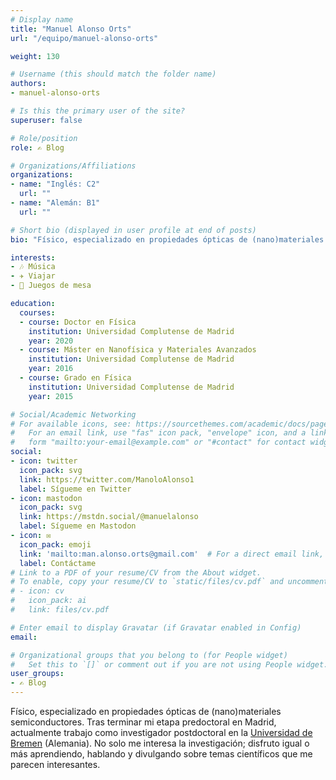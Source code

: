 ```yaml
---
# Display name
title: "Manuel Alonso Orts"
url: "/equipo/manuel-alonso-orts"

weight: 130

# Username (this should match the folder name)
authors:
- manuel-alonso-orts

# Is this the primary user of the site?
superuser: false

# Role/position
role: ✍️ Blog

# Organizations/Affiliations
organizations:
- name: "Inglés: C2"
  url: ""
- name: "Alemán: B1"
  url: ""

# Short bio (displayed in user profile at end of posts)
bio: "Físico, especializado en propiedades ópticas de (nano)materiales semiconductores. Postdoc en la [Universidad de Bremen](https://www.uni-bremen.de/en/ifp/research-groups/solid-state-materials-research-group-eickhoff/team-research-group-eickhoff/dr-manuel-alonso-orts) (Alemania)."

interests:
- 🎶 Música
- ✈️ Viajar
- 🧩 Juegos de mesa

education:
  courses:
  - course: Doctor en Física
    institution: Universidad Complutense de Madrid
    year: 2020
  - course: Máster en Nanofísica y Materiales Avanzados
    institution: Universidad Complutense de Madrid
    year: 2016
  - course: Grado en Física
    institution: Universidad Complutense de Madrid
    year: 2015

# Social/Academic Networking
# For available icons, see: https://sourcethemes.com/academic/docs/page-builder/#icons
#   For an email link, use "fas" icon pack, "envelope" icon, and a link in the
#   form "mailto:your-email@example.com" or "#contact" for contact widget.
social:
- icon: twitter
  icon_pack: svg
  link: https://twitter.com/ManoloAlonso1
  label: Sígueme en Twitter
- icon: mastodon
  icon_pack: svg
  link: https://mstdn.social/@manuelalonso
  label: Sígueme en Mastodon
- icon: ✉️
  icon_pack: emoji
  link: 'mailto:man.alonso.orts@gmail.com'  # For a direct email link, use "mailto:test@example.org".
  label: Contáctame 
# Link to a PDF of your resume/CV from the About widget.
# To enable, copy your resume/CV to `static/files/cv.pdf` and uncomment the lines below.
# - icon: cv
#   icon_pack: ai
#   link: files/cv.pdf

# Enter email to display Gravatar (if Gravatar enabled in Config)
email:

# Organizational groups that you belong to (for People widget)
#   Set this to `[]` or comment out if you are not using People widget.
user_groups:
- ✍️ Blog
---
```


Físico, especializado en propiedades ópticas de (nano)materiales semiconductores. Tras terminar mi etapa predoctoral en Madrid, actualmente trabajo como investigador postdoctoral en la [Universidad de Bremen](https://www.uni-bremen.de/en/ifp/research-groups/solid-state-materials-research-group-eickhoff/team-research-group-eickhoff/dr-manuel-alonso-orts) (Alemania). No solo me interesa la investigación; disfruto igual o más aprendiendo, hablando y divulgando sobre temas científicos que me parecen interesantes.